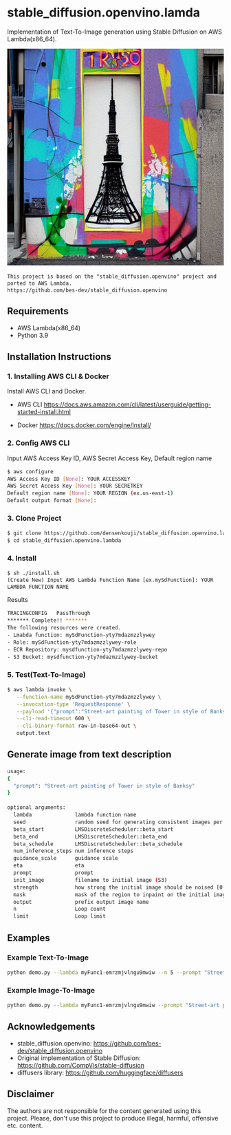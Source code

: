 # stable_diffusion.openvino.lamda

Implementation of Text-To-Image generation using Stable Diffusion on AWS Lambda(x86_64).
<p align="center">
  <img src="data/title.png"/>
</p>

```
This project is based on the "stable_diffusion.openvino" project and ported to AWS Lambda.
https://github.com/bes-dev/stable_diffusion.openvino
```

## Requirements

* AWS Lambda(x86_64)
* Python 3.9

## Installation Instructions
### 1. Installing AWS CLI & Docker
Install AWS CLI and Docker.
- AWS CLI
https://docs.aws.amazon.com/cli/latest/userguide/getting-started-install.html

- Docker
https://docs.docker.com/engine/install/

### 2. Config AWS CLI
Input AWS Access Key ID, AWS Secret Access Key, Default region name
```bash
$ aws configure
AWS Access Key ID [None]: YOUR ACCESSKEY
AWS Secret Access Key [None]: YOUR SECRETKEY
Default region name [None]: YOUR REGION (ex.us-east-1)
Default output format [None]:
```

### 3. Clone Project
```bash
$ git clone https://github.com/densenkouji/stable_diffusion.openvino.lambda.git
$ cd stable_diffusion.openvino.lambda
```

### 4. Install
```bash:
$ sh ./install.sh
(Create New) Input AWS Lambda Function Name [ex.mySdFunction]: YOUR LAMBDA FUNCTION NAME
```
Results
```bash
TRACINGCONFIG   PassThrough
******* Complete!! *******
The following resources were created.
- Lmabda function: mySdFunction-yty7mdazmzzlywey
- Role: mySdFunction-yty7mdazmzzlywey-role
- ECR Repository: mysdfunction-yty7mdazmzzlywey-repo
- S3 Bucket: mysdfunction-yty7mdazmzzlywey-bucket
```

### 5. Test(Text-To-Image)

```bash
$ aws lambda invoke \
   --function-name mySdFunction-yty7mdazmzzlywey \
   --invocation-type 'RequestResponse' \
   --payload '{"prompt":"Street-art painting of Tower in style of Banksy"}' \
   --cli-read-timeout 600 \
   --cli-binary-format raw-in-base64-out \
   output.text
```

## Generate image from text description

```bash
usage: 
{
  "prompt": "Street-art painting of Tower in style of Banksy"
}

optional arguments:
  lambda              lambda function name
  seed                random seed for generating consistent images per prompt
  beta_start          LMSDiscreteScheduler::beta_start
  beta_end            LMSDiscreteScheduler::beta_end
  beta_schedule       LMSDiscreteScheduler::beta_schedule
  num_inference_steps num inference steps
  guidance_scale      guidance scale
  eta                 eta
  prompt              prompt
  init_image          filename to initial image (S3)
  strength            how strong the initial image should be noised [0.0, 1.0]
  mask                mask of the region to inpaint on the initial image
  output              prefix output image name
  n                   Loop count
  limit               Loop limit
```

## Examples

### Example Text-To-Image
```bash
python demo.py --lambda myFunc1-emrzmjvlngu9mwiw --n 5 --prompt "Street-art painting of Sakura with tower in style of Banksy"
```

### Example Image-To-Image
```bash
python demo.py --lambda myFunc1-emrzmjvlngu9mwiw --prompt "Street-art painting of Sakura with tower in style of Banksy" --init_image input.png --strength 0.5
```

## Acknowledgements
* stable_diffusion.openvino: https://github.com/bes-dev/stable_diffusion.openvino
* Original implementation of Stable Diffusion: https://github.com/CompVis/stable-diffusion
* diffusers library: https://github.com/huggingface/diffusers

## Disclaimer

The authors are not responsible for the content generated using this project.
Please, don't use this project to produce illegal, harmful, offensive etc. content.
